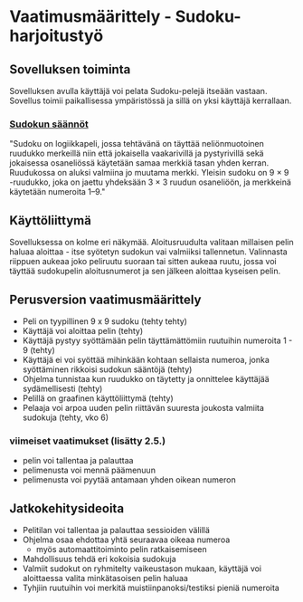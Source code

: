 # Vaatimusmäärittely - Sudoku-harjoitustyö

## Sovelluksen toiminta
Sovelluksen avulla käyttäjä voi pelata Sudoku-pelejä itseään vastaan. Sovellus toimii paikallisessa ympäristössä ja sillä on yksi käyttäjä kerrallaan. 

### [Sudokun säännöt](https://fi.wikipedia.org/wiki/Sudoku)
"Sudoku on logiikkapeli, jossa tehtävänä on täyttää neliönmuotoinen ruudukko merkeillä niin että jokaisella vaakarivillä ja pystyrivillä sekä jokaisessa osaneliössä käytetään samaa merkkiä tasan yhden kerran. Ruudukossa on aluksi valmiina jo muutama merkki. Yleisin sudoku on 9 × 9 -ruudukko, joka on jaettu yhdeksään 3 × 3 ruudun osaneliöön, ja merkkeinä käytetään numeroita 1–9."

## Käyttöliittymä
Sovelluksessa on kolme eri näkymää. Aloitusruudulta valitaan millaisen pelin haluaa aloittaa - itse syötetyn sudokun vai valmiiksi tallennetun. Valinnasta riippuen aukeaa joko peliruutu suoraan tai sitten aukeaa ruutu, jossa voi täyttää sudokupelin aloitusnumerot ja sen jälkeen aloittaa kyseisen pelin.

## Perusversion vaatimusmäärittely
- Peli on tyypillinen 9 x 9 sudoku (tehty tehty)
- Käyttäjä voi aloittaa pelin (tehty)
- Käyttäjä pystyy syöttämään pelin täyttämättömiin ruutuihin numeroita 1 - 9 (tehty)
- Käyttäjä ei voi syöttää mihinkään kohtaan sellaista numeroa, jonka syöttäminen rikkoisi sudokun sääntöjä (tehty)
- Ohjelma tunnistaa kun ruudukko on täytetty ja onnittelee käyttäjää sydämellisesti (tehty)
- Pelillä on graafinen käyttöliittymä (tehty)
- Pelaaja voi arpoa uuden pelin riittävän suuresta joukosta valmiita sudokuja (tehty, vko 6)

### viimeiset vaatimukset (lisätty 2.5.)
- pelin voi tallentaa ja palauttaa
- pelimenusta voi mennä päämenuun
- pelimenusta voi pyytää antamaan yhden oikean numeron

## Jatkokehitysideoita
- Pelitilan voi tallentaa ja palauttaa sessioiden välillä
- Ohjelma osaa ehdottaa yhtä seuraavaa oikeaa numeroa
  - myös automaattitoiminto pelin ratkaisemiseen
- Mahdollisuus tehdä eri kokoisia sudokuja
- Valmiit sudokut on ryhmitelty vaikeustason mukaan, käyttäjä voi aloittaessa valita minkätasoisen pelin haluaa
- Tyhjiin ruutuihin voi merkitä muistiinpanoksi/testiksi pieniä numeroita

